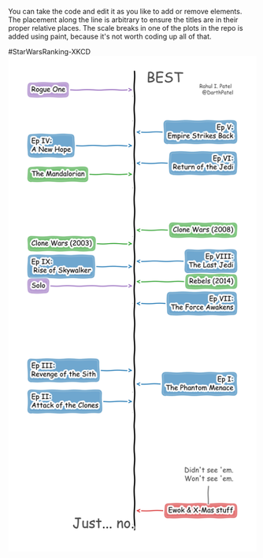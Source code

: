 You can take the code and edit it as you like to add or remove elements. 
The placement along the line is arbitrary to ensure the titles are in their proper relative places.
The scale breaks in one of the plots in the repo is added using paint, because it's not worth coding up all of that.

#StarWarsRanking-XKCD
![My Ordering](https://github.com/astropatel/StarWarsRanking-XKCD/blob/master/StarWarsOrdering_small.png)
